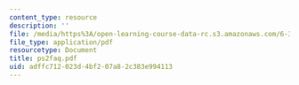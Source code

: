 ```yaml
---
content_type: resource
description: ''
file: /media/https%3A/open-learning-course-data-rc.s3.amazonaws.com/6-374-analysis-and-design-of-digital-integrated-circuits-fall-2003/adffc712023d4bf207a82c383e994113_ps2faq.pdf
file_type: application/pdf
resourcetype: Document
title: ps2faq.pdf
uid: adffc712-023d-4bf2-07a8-2c383e994113
---
```

